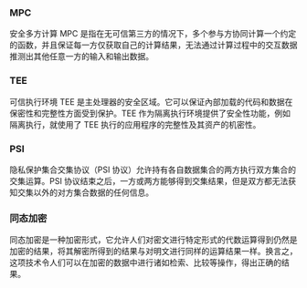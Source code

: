 ### MPC
安全多方计算 MPC 是指在无可信第三方的情况下，多个参与方协同计算一个约定的函数，并且保证每一方仅获取自己的计算结果，无法通过计算过程中的交互数据推测出其他任意一方的输入和输出数据。

### TEE
可信执行环境 TEE 是主处理器的安全区域。它可以保证內部加载的代码和数据在保密性和完整性方面受到保护。TEE 作为隔离执行环境提供了安全性功能，例如隔离执行，就使用了 TEE 执行的应用程序的完整性及其资产的机密性。

### PSI
隐私保护集合交集协议（PSI 协议）允许持有各自数据集合的两方执行双方集合的交集运算。PSI 协议结束之后，一方或两方能够得到交集结果，但是双方都无法获知交集以外的对方集合数据的任何信息。

### 同态加密
同态加密是一种加密形式，它允许人们对密文进行特定形式的代数运算得到仍然是加密的结果，将其解密所得到的结果与对明文进行同样的运算结果一样。换言之，这项技术令人们可以在加密的数据中进行诸如检索、比较等操作，得出正确的结果。
